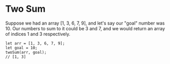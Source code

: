 # Two Sum

Suppose we had an array [1, 3, 6, 7, 9], and let's say our "goal" number was 10. Our numbers to sum to it could be 3 and 7, and we would return an array of indices 1 and 3 respectively.

```
let arr = [1, 3, 6, 7, 9];
let goal = 10;
twoSum(arr, goal);
// [1, 3]
```
